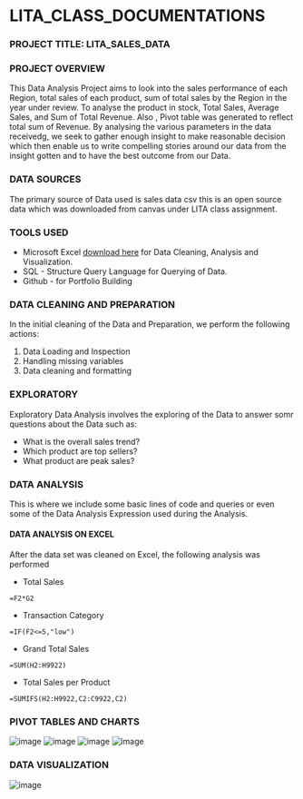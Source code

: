# LITA_CLASS_DOCUMENTATIONS

### PROJECT TITLE: LITA_SALES_DATA

### PROJECT OVERVIEW
This Data Analysis Project aims to look into the sales performance of each Region, total sales of each product, sum of total sales by the Region in the year under review. To analyse the product in stock, Total Sales, Average Sales, and Sum of Total Revenue. Also , Pivot table was generated to reflect total sum of Revenue. By analysing the various parameters in the data receivedg, we seek to gather enough insight to make reasonable decision which then enable us to write compelling stories around our data from the insight gotten and to have the best outcome from our Data.

### DATA SOURCES
The primary source of Data used is sales data csv this is an open source data which was downloaded from canvas under LITA class assignment.

### TOOLS USED
- Microsoft Excel [download here](https://www.microsoft.com) for Data Cleaning, Analysis and Visualization.
- SQL - Structure Query Language for Querying of Data.
- Github - for Portfolio Building

### DATA CLEANING AND PREPARATION
In the initial cleaning of the Data and Preparation, we perform the following actions:
1. Data Loading and Inspection
2. Handling missing variables
3. Data cleaning and formatting

### EXPLORATORY
Exploratory Data Analysis involves the exploring of the Data to answer somr questions about the Data such as:
- What is the overall sales trend?
- Which product are top sellers?
- What product are peak sales?

### DATA ANALYSIS
This is where we include some basic lines of code and queries or even some of the Data Analysis Expression used during the Analysis.

#### DATA ANALYSIS ON EXCEL
After the data set was cleaned on Excel, the following analysis was performed

- Total Sales
```
=F2*G2
```
- Transaction Category
```
=IF(F2<=5,"low")
```
- Grand Total Sales
```
=SUM(H2:H9922)
```
- Total Sales per Product
```
=SUMIFS(H2:H9922,C2:C9922,C2)
```
### PIVOT TABLES AND CHARTS
![image](https://github.com/user-attachments/assets/ffa9f3fc-d092-4160-8b0f-bd8429ed31d0)
![image](https://github.com/user-attachments/assets/e6c7eb8c-59d0-47ea-bc1e-f6aaf219af34)
![image](https://github.com/user-attachments/assets/df1e85e9-8c02-4a48-bcdf-87b37d2b02ad)
![image](https://github.com/user-attachments/assets/8be1acf8-0b15-404c-9b55-9d14853471ec)



### DATA VISUALIZATION
![image](https://github.com/user-attachments/assets/c7654384-f109-4f20-8d54-b2298a344fd9)


